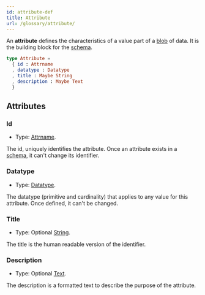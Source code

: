 ```yaml
---
id: attribute-def
title: Attribute
url: /glossary/attribute/
---
```


An **attribute** defines the characteristics of a value part of a
[blob](/glossary/item/) of data. It is the building block for the
[schema](/glossary/schema/).

```elm
type Attribute =
  { id : Attrname
  , datatype : Datatype
  , title : Maybe String
  , description : Maybe Text
  }
```

## Attributes

### Id

* Type: [Attrname](/datatypes/attrname/).

The id, uniquely identifies the attribute. Once an attribute exists in a
[schema](/glossary/schema/), it can't change its identifier.


### Datatype

* Type: [Datatype](/datatypes/).

The datatype (primitive and cardinality) that applies to any value for this
attribute. Once defined, it can't be changed.

### Title

* Type: Optional [String](/datatypes/string/).

The title is the human readable version of the identifier.

### Description

* Type: Optional [Text](/datatypes/text/).

The description is a formatted text to describe the purpose of the attribute.
